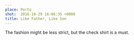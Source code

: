 ```yaml
---
place: Porto
shot:  2016-10-29 16:06:35 +0000
title: Like Father, Like Son
---
```


The fashion might be less strict, but the check shirt is a must.
